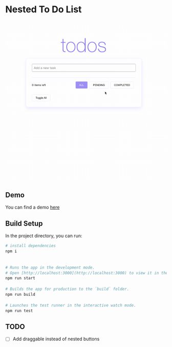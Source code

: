 # Nested To Do List

<img src="./screenShots/todolist.gif" alt="Todo List App" width=600 />

## Demo
You can find a demo [here](https://juanchaur.github.io/todolist-nested/)


## Build Setup

In the project directory, you can run:

```bash
# install dependencies
npm i


# Runs the app in the development mode.
# Open [http://localhost:3000](http://localhost:3000) to view it in the browser.
npm run start

# Builds the app for production to the `build` folder.
npm run build

# Launches the test runner in the interactive watch mode.
npm run test

```


## TODO
- [ ] Add draggable instead of nested buttons
